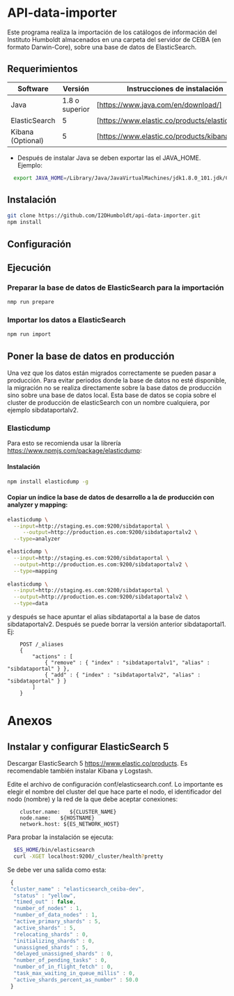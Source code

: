 # API-data-importer

Este programa realiza la importación de los catálogos de información del Instituto Humboldt almacenados en una carpeta
del servidor de CEIBA (en formato Darwin-Core), sobre una base de datos de ElasticSearch.

## Requerimientos

Software  | Versión | Instrucciones de instalación
------------- | ------------- | -------------
Java | 1.8 o superior | [https://www.java.com/en/download/]
ElasticSearch | 5 | [https://www.elastic.co/products/elasticsearch]
Kibana (Optional) | 5 | [https://www.elastic.co/products/kibana]

* Después de instalar Java se deben exportar las el JAVA_HOME. Ejemplo:

``` bash
  export JAVA_HOME=/Library/Java/JavaVirtualMachines/jdk1.8.0_101.jdk/Contents/Home/jre/
```

## Instalación

``` bash
git clone https://github.com/I2DHumboldt/api-data-importer.git
npm install
```

## Configuración

## Ejecución

### Preparar la base de datos de ElasticSearch para la importación

``` bash
nmp run prepare
```

### Importar los datos a ElasticSearch

``` bash
npm run import
```

## Poner la base de datos en producción

Una vez que los datos están migrados correctamente se pueden pasar a producción. Para evitar periodos donde la base de 
datos no esté disponible, la migración no se realiza directamente sobre la base datos de producción sino sobre una base 
de datos local. Esta base de datos se copia sobre el cluster de producción de elasticSearch con un nombre cualquiera, 
por ejemplo sibdataportalv2.

### Elasticdump

Para esto se recomienda usar la librería https://www.npmjs.com/package/elasticdump:

#### Instalación

``` bash
npm install elasticdump -g
```

#### Copiar un índice  la base de datos de desarrollo a la de producción con analyzer y mapping:

``` bash
elasticdump \
  --input=http://staging.es.com:9200/sibdataportal \
 	 --output=http://production.es.com:9200/sibdataportalv2 \
  --type=analyzer

elasticdump \
  --input=http://staging.es.com:9200/sibdataportal \
  --output=http://production.es.com:9200/sibdataportalv2 \
  --type=mapping
  
elasticdump \
  --input=http://staging.es.com:9200/sibdataportal \
  --output=http://production.es.com:9200/sibdataportalv2 \
  --type=data
```

y después se hace apuntar el alias sibdataportal a la base de datos sibdataportalv2. Después se puede borrar la versión anterior sibdataportal1. Ej:

```
	POST /_aliases
	{
	    "actions" : [
	        { "remove" : { "index" : "sibdataportalv1", "alias" : "sibdataportal" } },
	        { "add" : { "index" : "sibdataportalv2", "alias" : "sibdataportal" } }
	    ]
	}
```

# Anexos

## Instalar y configurar ElasticSearch 5

Descargar ElasticSearch 5 https://www.elastic.co/products. Es recomendable también instalar Kibana y Logstash.

Edite el archivo de configuración conf/elasticsearch.conf. Lo importante es elegir el nombre del cluster del que hace parte el nodo, el identificador del nodo (nombre) y la red de la que debe aceptar conexiones:

```
	cluster.name:   ${CLUSTER_NAME}
	node.name:   ${HOSTNAME}
	network.host: ${ES_NETWORK_HOST}
```

Para probar la instalación se ejecuta:

``` bash
  $ES_HOME/bin/elasticsearch
  curl -XGET localhost:9200/_cluster/health?pretty
```
 
Se debe ver una salida como esta:

``` js
 {
 "cluster_name" : "elasticsearch_ceiba-dev",
  "status" : "yellow",
  "timed_out" : false,
  "number_of_nodes" : 1,
  "number_of_data_nodes" : 1,
  "active_primary_shards" : 5,
  "active_shards" : 5,
  "relocating_shards" : 0,
  "initializing_shards" : 0,
  "unassigned_shards" : 5,
  "delayed_unassigned_shards" : 0,
  "number_of_pending_tasks" : 0,
  "number_of_in_flight_fetch" : 0,
  "task_max_waiting_in_queue_millis" : 0,
  "active_shards_percent_as_number" : 50.0
 }
 ```
